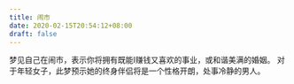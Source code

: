 ```yaml
---
title: 闹市
date: 2020-02-15T20:54:12+08:00
draft: false
---
```


梦见自己在闹市，表示你将拥有既能I赚钱又喜欢的事业，或和谐美满的婚姻。
对于年轻女子，此梦预示她的终身伴侣将是一个性格开朗，处事冷静的男人。
